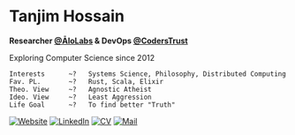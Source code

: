# Tanjim Hossain

**Researcher [@ĀloLabs](https://alo.dev/) & DevOps [@CodersTrust](https://www.coderstrust.net/)**

Exploring Computer Science since 2012

```
Interests      ~?   Systems Science, Philosophy, Distributed Computing
Fav. PL.       ~?   Rust, Scala, Elixir
Theo. View     ~?   Agnostic Atheist
Ideo. View     ~?   Least Aggression
Life Goal      ~?   To find better "Truth"
```

[![Website](https://img.shields.io/badge/%20-audacioustux.com-black?color=222244&labelColor=000000&logo=linux&logoColor=f5f7fe)](https://audacioustux.com)
[![LinkedIn](https://img.shields.io/badge/%20-Connect-black?color=222244&labelColor=000000&logo=linkedin&logoColor=f5f7fe)](https://linkedin.com/in/audacioustux)
[![CV](https://img.shields.io/badge/%20-CV/Resume-black?color=222244&labelColor=000000&logo=googledocs&logoColor=f5f7fe)](https://drive.google.com/file/d/1UHS-VIssrt7lq4nhFvz6Zxa31rzn4q2cKwmo8TG3iTM/view?usp=sharing)
[![Mail](https://img.shields.io/badge/%20-Send%20Mail-black?color=222244&labelColor=000000&logo=mail.ru&logoColor=f5f7fe)](mailto:tanjimhossain.pro+gh@gmail.com)
